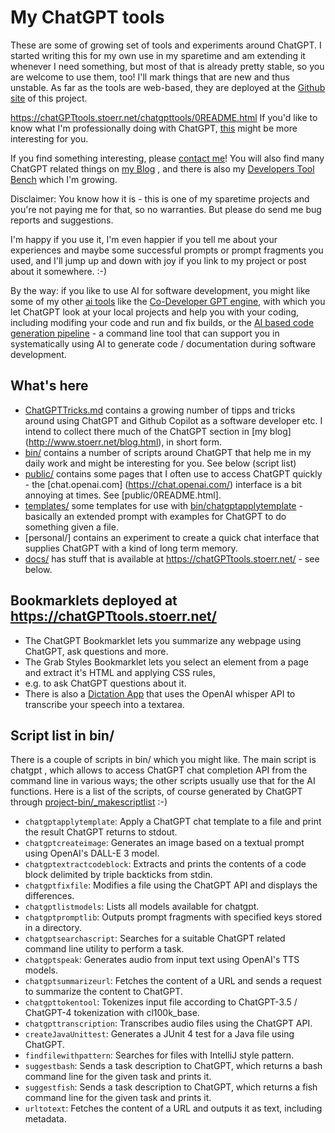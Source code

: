# My ChatGPT tools

These are some of growing set of tools and experiments around ChatGPT.
I started writing this for my own use in my sparetime and am extending it whenever I need something,
but most of that is already pretty stable, so you are welcome to use them, too!
I'll mark things that are new and thus unstable.
As far as the tools are web-based, they are deployed at the
[Github site](https://chatGPTtools.stoerr.net/) of this project.

https://chatGPTtools.stoerr.net/chatgpttools/0README.html
If you'd like to know what I'm professionally doing with ChatGPT,
[this](https://github.com/ist-dresden/composum-chatgpt-integration) might be more interesting for you.

If you find something interesting, please [contact me](http://www.stoerr.net/)!
You will also find many ChatGPT related things on [my Blog](http://www.stoerr.net/blog.html) , and there is also my
[Developers Tool Bench](https://github.com/stoerr/DevelopersChatGPTToolBench) which I'm growing.

Disclaimer: You know how it is - this is one of my sparetime projects and you're not paying me for that, so no
warranties. But please do send me bug reports and suggestions.

I'm happy if you use it, I'm even happier if you tell me about your experiences and maybe some successful
prompts or prompt fragments you used, and I'll jump up and down with joy if you link to my project or post about it
somewhere. :-)

By the way: if you like to use AI for software development, you might like some of my other
[ai tools](https://www.stoerr.net/ai) like the
[Co-Developer GPT engine](https://codevelopergptengine.stoerr.net/), with which you let ChatGPT look at your local
projects and help you with your coding, including modifing your code and run and fix builds, or the
[AI based code generation pipeline](https://aigenpipeline.stoerr.net/) - a command line tool that can support you in
systematically using AI to generate code / documentation during software development.

## What's here

- [ChatGPTTricks.md](ChatGPTTricks.md) contains a growing number of tipps and tricks around using ChatGPT and Github
  Copilot as a software developer etc. I intend to collect there much of the ChatGPT section in [my blog]
  (http://www.stoerr.net/blog.html), in short form.
- [bin/](bin/) contains a number of scripts around ChatGPT that help me in my daily work and might be interesting for
  you. See below (script list)
- [public/](docs/chatgpttools/) contains some pages that I often use to access ChatGPT quickly - the [chat.openai.com]
  (https://chat.openai.com/) interface is a bit annoying at times. See [public/0README.html].
- [templates/](templates/) some templates for use with [bin/chatgptapplytemplate](bin/chatgptapplytemplate) -
  basically an extended prompt with examples for ChatGPT to do something given a file.
- [personal/] contains an experiment to create a quick chat interface that supplies ChatGPT with a kind of long term
  memory.
- [docs/](docs/) has stuff that is available at https://chatGPTtools.stoerr.net/ - see below.

## Bookmarklets deployed at https://chatGPTtools.stoerr.net/

- The ChatGPT Bookmarklet lets you summarize any webpage using ChatGPT, ask questions and more.
- The Grab Styles Bookmarklet lets you select an element from a page and extract it's HTML and applying CSS rules,
- e.g. to ask ChatGPT questions about it.
- There is also a [Dictation App](https://chatGPTtools.stoerr.net/dictation/index.html) that uses the OpenAI whisper
  API to transcribe your speech into a textarea.

## Script list in bin/

There is a couple of scripts in bin/ which you might like. The main script is chatgpt , which allows to access
ChatGPT chat completion API from the command line in various ways; the other scripts usually use that for the AI
functions. Here is a list of the scripts, of course generated by ChatGPT through
[project-bin/_makescriptlist](project-bin/_makescriptlist) :-)

<!-- Start scriptlist -->

- `chatgptapplytemplate`: Apply a ChatGPT chat template to a file and print the result ChatGPT returns to stdout.
- `chatgptcreateimage`: Generates an image based on a textual prompt using OpenAI's DALL-E 3 model.
- `chatgptextractcodeblock`: Extracts and prints the contents of a code block delimited by triple backticks from stdin.
- `chatgptfixfile`: Modifies a file using the ChatGPT API and displays the differences.
- `chatgptlistmodels`: Lists all models available for chatgpt.
- `chatgptpromptlib`: Outputs prompt fragments with specified keys stored in a directory.
- `chatgptsearchascript`: Searches for a suitable ChatGPT related command line utility to perform a task.
- `chatgptspeak`: Generates audio from input text using OpenAI's TTS models.
- `chatgptsummarizeurl`: Fetches the content of a URL and sends a request to summarize the content to ChatGPT.
- `chatgpttokentool`: Tokenizes input file according to ChatGPT-3.5 / ChatGPT-4 tokenization with cl100k_base.
- `chatgpttranscription`: Transcribes audio files using the ChatGPT API.
- `createJavaUnittest`: Generates a JUnit 4 test for a Java file using ChatGPT.
- `findfilewithpattern`: Searches for files with IntelliJ style pattern.
- `suggestbash`: Sends a task description to ChatGPT, which returns a bash command line for the given task and prints
  it.
- `suggestfish`: Sends a task description to ChatGPT, which returns a fish command line for the given task and prints
  it.
- `urltotext`: Fetches the content of a URL and outputs it as text, including metadata.

<!-- End scriptlist -->
